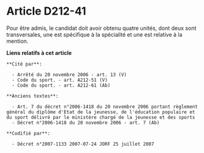 # Article D212-41

Pour être admis, le candidat doit avoir obtenu quatre unités, dont deux sont transversales, une est spécifique à la
spécialité et une est relative à la mention.

**Liens relatifs à cet article**

	**Cité par**:

	  - Arrêté du 20 novembre 2006 - art. 13 (V)
	  - Code du sport. - art. A212-51 (V)
	  - Code du sport. - art. A212-61 (Ab)

	**Anciens textes**:

	  - Art. 7 du décret n°2006-1418 du 20 novembre 2006 portant règlement général du diplôme d'Etat de la jeunesse, de l'éducation populaire et du sport délivré par le ministère chargé de la jeunesse et des sports
	  - Décret n°2006-1418 du 20 novembre 2006 - art. 7 (Ab)

	**Codifié par**:

	  - Décret n°2007-1133 2007-07-24 JORF 25 juillet 2007
